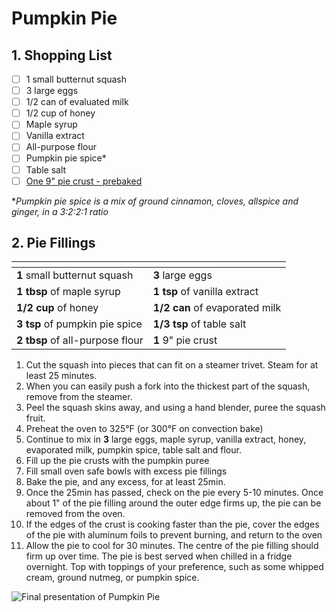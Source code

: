 # Pumpkin Pie

## 1. Shopping List
- [ ] 1 small butternut squash
- [ ] 3 large eggs
- [ ] 1/2 can of evaluated milk
- [ ] 1/2 cup of honey
- [ ] Maple syrup
- [ ] Vanilla extract
- [ ] All-purpose flour
- [ ] Pumpkin pie spice*
- [ ] Table salt
- [ ] [One 9" pie crust - prebaked][1]

**Pumpkin pie spice is a mix of ground cinnamon, cloves, allspice and ginger, in a 3:2:2:1 ratio*

## 2. Pie Fillings
|<!-- -->|<!-- -->|
|---|---|
| **1** small butternut squash | **3** large eggs |
| **1 tbsp** of maple syrup | **1 tsp** of vanilla extract |
|**1/2 cup** of honey | **1/2 can** of evaporated milk |
| **3 tsp** of pumpkin pie spice | **1/3 tsp** of table salt |
| **2 tbsp** of all-purpose flour | **1** 9" pie crust |

1. Cut the squash into pieces that can fit on a steamer trivet. Steam for at least 25 minutes.
2. When you can easily push a fork into the thickest part of the squash, remove from the steamer. 
3. Peel the squash skins away, and using a hand blender, puree the squash fruit.
4. Preheat the oven to 325°F (or 300°F on convection bake)
5. Continue to mix in **3** large eggs, maple syrup, vanilla extract, honey, evaporated milk, pumpkin spice, table salt and flour. 
6. Fill up the pie crusts with the pumpkin puree
7. Fill small oven safe bowls with excess pie fillings
8. Bake the pie, and any excess, for at least 25min.
9. Once the 25min has passed, check on the pie every 5-10 minutes. Once about 1" of the pie filling around the outer edge firms up, the pie can be removed from the oven.
10. If the edges of the crust is cooking faster than the pie, cover the edges of the pie with aluminum foils to prevent burning, and return to the oven
11. Allow the pie to cool for 30 minutes. The centre of the pie filling should firm up over time. The pie is best served when chilled in a fridge overnight. Top with toppings of your preference, such as some whipped cream, ground nutmeg, or pumpkin spice.

![Final presentation of Pumpkin Pie](Images/Pumpkin%20Pie%20-%20Overview.jpg)

[1]: https://github.com/nanotalks/recipes/blob/master/Dessert/General%20Purpose%20Pie%20Crust.md
